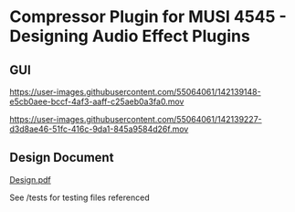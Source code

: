 # Compressor Plugin for MUSI 4545 - Designing Audio Effect Plugins

## GUI
https://user-images.githubusercontent.com/55064061/142139148-e5cb0aee-bccf-4af3-aaff-c25aeb0a3fa0.mov

https://user-images.githubusercontent.com/55064061/142139227-d3d8ae46-51fc-416c-9da1-845a9584d26f.mov

## Design Document
[Design.pdf](https://github.com/colemanjenkins/Mu45-Compressor/files/7551952/Design.pdf)

See /tests for testing files referenced
